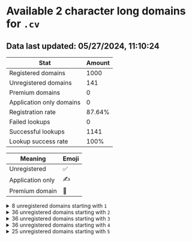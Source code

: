 # Available 2 character long domains for `.cv`

## Data last updated: 05/27/2024, 11:10:24

|Stat|Amount|
|--|--|
|Registered domains|1000|
|Unregistered domains|141|
|Premium domains|0|
|Application only domains|0|
|Registration rate|87.64%|
|Failed lookups|0|
|Successful lookups|1141|
|Lookup success rate|100%|


|Meaning|Emoji|
|--|--|
|Unregistered|:white_check_mark:|
|Application only|:writing_hand:|
|Premium domain|:gem:|

<details>
<summary>8 unregistered domains starting with <bold><code>1</code></bold></summary>

|Type|Domain|
|--|--|
|:white_check_mark:|`12.cv`|
|:white_check_mark:|`13.cv`|
|:white_check_mark:|`14.cv`|
|:white_check_mark:|`15.cv`|
|:white_check_mark:|`16.cv`|
|:white_check_mark:|`17.cv`|
|:white_check_mark:|`18.cv`|
|:white_check_mark:|`19.cv`|
</details>
<details>
<summary>36 unregistered domains starting with <bold><code>2</code></bold></summary>

|Type|Domain|
|--|--|
|:white_check_mark:|`20.cv`|
|:white_check_mark:|`21.cv`|
|:white_check_mark:|`22.cv`|
|:white_check_mark:|`23.cv`|
|:white_check_mark:|`24.cv`|
|:white_check_mark:|`25.cv`|
|:white_check_mark:|`26.cv`|
|:white_check_mark:|`27.cv`|
|:white_check_mark:|`28.cv`|
|:white_check_mark:|`29.cv`|
|:white_check_mark:|`2a.cv`|
|:white_check_mark:|`2b.cv`|
|:white_check_mark:|`2c.cv`|
|:white_check_mark:|`2d.cv`|
|:white_check_mark:|`2e.cv`|
|:white_check_mark:|`2f.cv`|
|:white_check_mark:|`2g.cv`|
|:white_check_mark:|`2h.cv`|
|:white_check_mark:|`2i.cv`|
|:white_check_mark:|`2j.cv`|
|:white_check_mark:|`2k.cv`|
|:white_check_mark:|`2l.cv`|
|:white_check_mark:|`2m.cv`|
|:white_check_mark:|`2n.cv`|
|:white_check_mark:|`2o.cv`|
|:white_check_mark:|`2p.cv`|
|:white_check_mark:|`2q.cv`|
|:white_check_mark:|`2r.cv`|
|:white_check_mark:|`2s.cv`|
|:white_check_mark:|`2t.cv`|
|:white_check_mark:|`2u.cv`|
|:white_check_mark:|`2v.cv`|
|:white_check_mark:|`2w.cv`|
|:white_check_mark:|`2x.cv`|
|:white_check_mark:|`2y.cv`|
|:white_check_mark:|`2z.cv`|
</details>
<details>
<summary>36 unregistered domains starting with <bold><code>3</code></bold></summary>

|Type|Domain|
|--|--|
|:white_check_mark:|`30.cv`|
|:white_check_mark:|`31.cv`|
|:white_check_mark:|`32.cv`|
|:white_check_mark:|`33.cv`|
|:white_check_mark:|`34.cv`|
|:white_check_mark:|`35.cv`|
|:white_check_mark:|`36.cv`|
|:white_check_mark:|`37.cv`|
|:white_check_mark:|`38.cv`|
|:white_check_mark:|`39.cv`|
|:white_check_mark:|`3a.cv`|
|:white_check_mark:|`3b.cv`|
|:white_check_mark:|`3c.cv`|
|:white_check_mark:|`3d.cv`|
|:white_check_mark:|`3e.cv`|
|:white_check_mark:|`3f.cv`|
|:white_check_mark:|`3g.cv`|
|:white_check_mark:|`3h.cv`|
|:white_check_mark:|`3i.cv`|
|:white_check_mark:|`3j.cv`|
|:white_check_mark:|`3k.cv`|
|:white_check_mark:|`3l.cv`|
|:white_check_mark:|`3m.cv`|
|:white_check_mark:|`3n.cv`|
|:white_check_mark:|`3o.cv`|
|:white_check_mark:|`3p.cv`|
|:white_check_mark:|`3q.cv`|
|:white_check_mark:|`3r.cv`|
|:white_check_mark:|`3s.cv`|
|:white_check_mark:|`3t.cv`|
|:white_check_mark:|`3u.cv`|
|:white_check_mark:|`3v.cv`|
|:white_check_mark:|`3w.cv`|
|:white_check_mark:|`3x.cv`|
|:white_check_mark:|`3y.cv`|
|:white_check_mark:|`3z.cv`|
</details>
<details>
<summary>36 unregistered domains starting with <bold><code>4</code></bold></summary>

|Type|Domain|
|--|--|
|:white_check_mark:|`40.cv`|
|:white_check_mark:|`41.cv`|
|:white_check_mark:|`42.cv`|
|:white_check_mark:|`43.cv`|
|:white_check_mark:|`44.cv`|
|:white_check_mark:|`45.cv`|
|:white_check_mark:|`46.cv`|
|:white_check_mark:|`47.cv`|
|:white_check_mark:|`48.cv`|
|:white_check_mark:|`49.cv`|
|:white_check_mark:|`4a.cv`|
|:white_check_mark:|`4b.cv`|
|:white_check_mark:|`4c.cv`|
|:white_check_mark:|`4d.cv`|
|:white_check_mark:|`4e.cv`|
|:white_check_mark:|`4f.cv`|
|:white_check_mark:|`4g.cv`|
|:white_check_mark:|`4h.cv`|
|:white_check_mark:|`4i.cv`|
|:white_check_mark:|`4j.cv`|
|:white_check_mark:|`4k.cv`|
|:white_check_mark:|`4l.cv`|
|:white_check_mark:|`4m.cv`|
|:white_check_mark:|`4n.cv`|
|:white_check_mark:|`4o.cv`|
|:white_check_mark:|`4p.cv`|
|:white_check_mark:|`4q.cv`|
|:white_check_mark:|`4r.cv`|
|:white_check_mark:|`4s.cv`|
|:white_check_mark:|`4t.cv`|
|:white_check_mark:|`4u.cv`|
|:white_check_mark:|`4v.cv`|
|:white_check_mark:|`4w.cv`|
|:white_check_mark:|`4x.cv`|
|:white_check_mark:|`4y.cv`|
|:white_check_mark:|`4z.cv`|
</details>
<details>
<summary>25 unregistered domains starting with <bold><code>5</code></bold></summary>

|Type|Domain|
|--|--|
|:white_check_mark:|`5a.cv`|
|:white_check_mark:|`5b.cv`|
|:white_check_mark:|`5c.cv`|
|:white_check_mark:|`5d.cv`|
|:white_check_mark:|`5e.cv`|
|:white_check_mark:|`5f.cv`|
|:white_check_mark:|`5g.cv`|
|:white_check_mark:|`5h.cv`|
|:white_check_mark:|`5i.cv`|
|:white_check_mark:|`5j.cv`|
|:white_check_mark:|`5k.cv`|
|:white_check_mark:|`5l.cv`|
|:white_check_mark:|`5m.cv`|
|:white_check_mark:|`5n.cv`|
|:white_check_mark:|`5o.cv`|
|:white_check_mark:|`5p.cv`|
|:white_check_mark:|`5q.cv`|
|:white_check_mark:|`5r.cv`|
|:white_check_mark:|`5s.cv`|
|:white_check_mark:|`5t.cv`|
|:white_check_mark:|`5u.cv`|
|:white_check_mark:|`5v.cv`|
|:white_check_mark:|`5w.cv`|
|:white_check_mark:|`5x.cv`|
|:white_check_mark:|`5y.cv`|
</details>